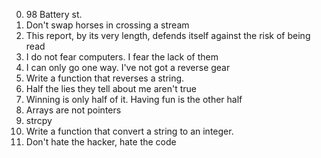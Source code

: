 0. 98 Battery st.
1. Don't swap horses in crossing a stream
2. This report, by its very length, defends itself against the risk of being read
3. I do not fear computers. I fear the lack of them
4. I can only go one way. I've not got a reverse gear
5. Write a function that reverses a string.
6. Half the lies they tell about me aren't true
7. Winning is only half of it. Having fun is the other half
8. Arrays are not pointers
9. strcpy
10. Write a function that convert a string to an integer.
11. Don't hate the hacker, hate the code
